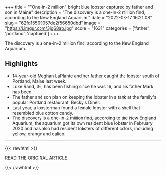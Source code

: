 +++
title = "\"One-in-2 million\" bright blue lobster captured by father and son in Maine"
description = "The discovery is a one-in-2 million find, according to the New England Aquarium."
date = "2022-08-17 16:21:08"
slug = "62fd15509057de2f56650dbd"
image = "https://i.imgur.com/3jg68ab.jpg"
score = "1631"
categories = ['father', 'portland', 'captured']
+++

The discovery is a one-in-2 million find, according to the New England Aquarium.

## Highlights

- 14-year-old Meghan LaPlante and her father caught the lobster south of Portland, Maine last week.
- Luke Rand, 36, has been fishing since he was 16, and his father Mark has been.
- The father and son plan on keeping the lobster in a tank at the family's popular Portland restaurant, Becky's Diner.
- Last year, a lobsterman found a female lobster with a shell that resembled blue cotton candy.
- The discovery is a one-in-2 million find, according to the New England Aquarium, the aquarium got its own resident blue lobster in February 2020 and has also had resident lobsters of different colors, including yellow, orange and calico.

---

{{< rawhtml >}}
  <p class="article-category">
    <a target="_blank" href="https://www.cbsnews.com/news/blue-lobster-captured-father-son-maine/?ftag=CNM-00-10aab7e&amp;linkId=177431766">READ THE ORIGINAL ARTICLE</a>
  </p>
{{< /rawhtml >}}
